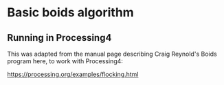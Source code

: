 # Basic boids algorithm
## Running in Processing4

This was adapted from the manual page describing Craig Reynold's Boids program here, to work with Processing4:

https://processing.org/examples/flocking.html

